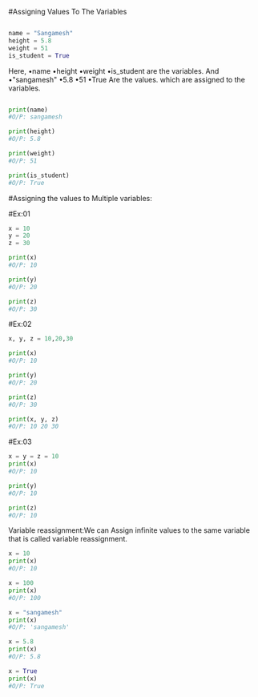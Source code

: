 #Assigning Values To The Variables

```python

name = "Sangamesh"
height = 5.8
weight = 51
is_student = True

```

Here, •name
      •height
      •weight
      •is_student are the variables.
And 
      •"sangamesh" 
      •5.8 
      •51
      •True Are the values.
which are assigned to the variables.  


```python

print(name)
#O/P: sangamesh

print(height)
#O/P: 5.8

print(weight)
#O/P: 51

print(is_student)
#O/P: True

```

#Assigning the values to Multiple variables:

#Ex:01
 
```python
x = 10
y = 20
z = 30

print(x)
#O/P: 10

print(y)
#O/P: 20

print(z)
#O/P: 30

```

#Ex:02

```python
x, y, z = 10,20,30

print(x)
#O/P: 10

print(y)
#O/P: 20

print(z)
#O/P: 30

print(x, y, z)
#O/P: 10 20 30

```

#Ex:03

```python
x = y = z = 10 
print(x)
#O/P: 10

print(y)
#O/P: 10

print(z)
#O/P: 10

```

Variable reassignment:We can Assign infinite values to the same variable that is called variable reassignment.

```python
x = 10
print(x)
#O/P: 10

x = 100
print(x)
#O/P: 100

x = "sangamesh" 
print(x)
#O/P: 'sangamesh'

x = 5.8
print(x)
#O/P: 5.8

x = True
print(x)
#O/P: True

```
